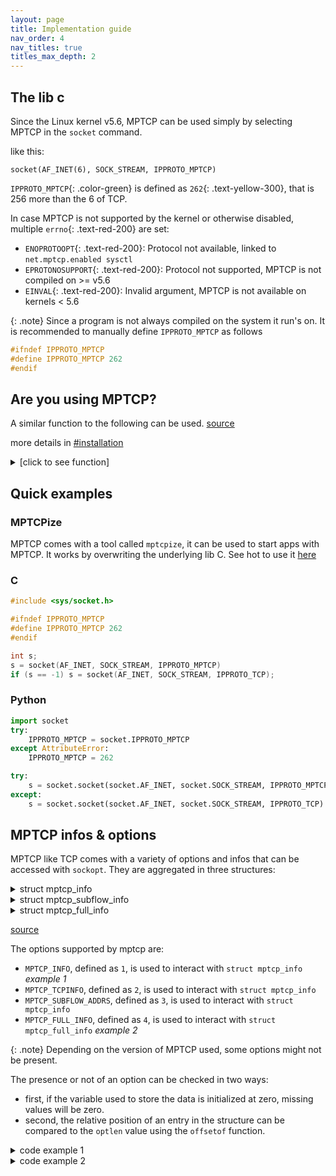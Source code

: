 ```yaml
---
layout: page
title: Implementation guide
nav_order: 4
nav_titles: true
titles_max_depth: 2
---
```


## The lib c
Since the Linux kernel v5.6, MPTCP can be used simply by selecting MPTCP in the `socket` command.

like this:
<div class="language-c highlighter-rouge"><div class="highlight"><pre class="highlight">
<code><span class="color-main">socket</span>(<span class="color-blue">AF_INET</span>(6), <span class="color-yellow">SOCK_STREAM</span>, <span class="color-green">IPPROTO_MPTCP</span>)</code>
</pre></div></div>

`IPPROTO_MPTCP`{: .color-green} is defined as `262`{: .text-yellow-300}, that is 256 more than the 6 of TCP.

In case MPTCP is not supported by the kernel or otherwise disabled, multiple `errno`{: .text-red-200} are set:
- `ENOPROTOOPT`{: .text-red-200}: Protocol not available, linked to `net.mptcp.enabled sysctl`
- `EPROTONOSUPPORT`{: .text-red-200}: Protocol not supported, MPTCP is not compiled on >= v5.6
- `EINVAL`{: .text-red-200}: Invalid argument, MPTCP is not available on kernels < 5.6

{: .note}
Since a program is not always compiled on the system it run's on.
It is recommended to manually define `IPPROTO_MPTCP` as follows

```c
#ifndef IPPROTO_MPTCP
#define IPPROTO_MPTCP 262
#endif
```

## Are you using MPTCP?
A similar function to the following can be used. [source](https://github.com/multipath-tcp/mptcp_net-next/issues/294)

more details in [#installation](installation.html)
<details markdown="block">
<summary>[click to see function]</summary>

```c
bool socket_is_mptcp(int sockfd)
{
	socklen_t len;
	bool val;

	len = sizeof(val);

	/* We should get EOPNOTSUPP (or ENOPROTOOPT in v6) in case of fallback */
	if (getsockopt(sockfd, SOL_MPTCP, MPTCP_INFO, &val, &len) < 0) {
		if (errno != EOPNOTSUPP && errno != ENOPROTOOPT)
			perror("getsockopt(MPTCP_INFO)");

		return false;
	}

	/* no error: MPTCP is supported */
	return true;
}
```
</details>

## Quick examples
### MPTCPize
MPTCP comes with a tool called `mptcpize`, it can be used to start apps with MPTCP.
It works by overwriting the underlying lib C. See hot to use it [here](installation.html#force-mptcp)

### C
```c
#include <sys/socket.h>

#ifndef IPPROTO_MPTCP
#define IPPROTO_MPTCP 262
#endif

int s;
s = socket(AF_INET, SOCK_STREAM, IPPROTO_MPTCP)
if (s == -1) s = socket(AF_INET, SOCK_STREAM, IPPROTO_TCP);
```

### Python
```python
import socket
try:
    IPPROTO_MPTCP = socket.IPPROTO_MPTCP
except AttributeError:
    IPPROTO_MPTCP = 262

try:
    s = socket.socket(socket.AF_INET, socket.SOCK_STREAM, IPPROTO_MPTCP)
except:
    s = socket.socket(socket.AF_INET, socket.SOCK_STREAM, IPPROTO_TCP)
```

## MPTCP infos & options
MPTCP like TCP comes with a variety of options and infos that can be accessed
with `sockopt`. They are aggregated in three structures:

<details markdown="block">
<summary>struct mptcp_info</summary>

```c
//in the structure, they are grouped by wave of addition, meaning you can get away with only
//verifying the offset of the last element in each group.  
struct mptcp_info {
	__u8	mptcpi_subflows;
	__u8	mptcpi_add_addr_signal;
	__u8	mptcpi_add_addr_accepted;
	__u8	mptcpi_subflows_max;
	__u8	mptcpi_add_addr_signal_max;
	__u8	mptcpi_add_addr_accepted_max;
	__u32	mptcpi_flags;
	__u32	mptcpi_token;
	__u64	mptcpi_write_seq;
	__u64	mptcpi_snd_una;
	__u64	mptcpi_rcv_nxt;

	__u8	mptcpi_local_addr_used;
	__u8	mptcpi_local_addr_max;

	__u8	mptcpi_csum_enabled;

	__u32	mptcpi_retransmits;
	__u64	mptcpi_bytes_retrans;
	__u64	mptcpi_bytes_sent;
	__u64	mptcpi_bytes_received;
	__u64	mptcpi_bytes_acked;

	__u8	mptcpi_subflows_total;

	__u8	reserved[3];
	__u32	mptcpi_last_data_sent;
	__u32	mptcpi_last_data_recv;
	__u32	mptcpi_last_ack_recv;
};
```
</details>

<details markdown="block">
<summary>struct mptcp_subflow_info</summary>

```c
struct mptcp_subflow_addrs {
	union {
		__kernel_sa_family_t sa_family;
		struct sockaddr sa_local;
		struct sockaddr_in sin_local;
		struct sockaddr_in6 sin6_local;
		struct __kernel_sockaddr_storage ss_local;
	};
	union {
		struct sockaddr sa_remote;
		struct sockaddr_in sin_remote;
		struct sockaddr_in6 sin6_remote;
		struct __kernel_sockaddr_storage ss_remote;
	};
};

struct mptcp_subflow_info {
	__u32				id;
	struct mptcp_subflow_addrs	addrs;
};
```
</details>

<details markdown="block">
<summary>struct mptcp_full_info</summary>

```c
struct mptcp_full_info {
	__u32		size_tcpinfo_kernel;	/* must be 0, set by kernel */
	__u32		size_tcpinfo_user;
	__u32		size_sfinfo_kernel;	/* must be 0, set by kernel */
	__u32		size_sfinfo_user;
	__u32		num_subflows;		/* must be 0, set by kernel (real subflow count) */
	__u32		size_arrays_user;	/* max subflows that userspace is interested in;
						 * the buffers at subflow_info/tcp_info
						 * are respectively at least:
						 *  size_arrays * size_sfinfo_user
						 *  size_arrays * size_tcpinfo_user
						 * bytes wide
						 */
	__aligned_u64		subflow_info;
	__aligned_u64		tcp_info;
	struct mptcp_info	mptcp_info;
};
```
</details>

[source](https://github.com/multipath-tcp/mptcp_net-next/blob/export/include/uapi/linux/mptcp.h)

The options supported by mptcp are:
- `MPTCP_INFO`, defined as `1`, is used to interact with `struct mptcp_info` *example 1*
- `MPTCP_TCPINFO`, defined as `2`, is used to interact with `struct mptcp_info`
- `MPTCP_SUBFLOW_ADDRS`, defined as `3`, is used to interact with `struct mptcp_info`
- `MPTCP_FULL_INFO`, defined as `4`, is used to interact with `struct mptcp_full_info` *example 2*

{: .note}
Depending on the version of MPTCP used, some options might not be present.

The presence or not of an option can be checked in two ways:
- first, if the variable used to store the data is initialized at zero, missing
values will be zero.
- second, the relative position of an entry in the structure can be compared to
the `optlen` value using the `offsetof` function.

<details markdown="block">
<summary>code example 1</summary>

```c
#include <stdio.h>

struct mptcp_info info = {0};
socklen_t info_len = sizeof(struct mptcp_info);
int fd = 0; //initialize with the file descriptor of an existing socket

if (-1 == getsockopt(fd, SOL_MPTCP, MPTCP_INFO, &info, &info_len)) {
	//handle the error here
}

//info_len has the number of bytes written, so by subtracting it to the byte position
//of the field we want and comparing to zero can can be sure that the value
//has been written to.
else if ((int)offsetof(struct mptcp_info, mptcpi_subflows_total) - (int)info_len < 0){
    printf("%u", info.mptcpi_subflows_total);
}
```
</details>

<details markdown="block">
<summary>code example 2</summary>

```c
#include <stdio.h>

struct mptcp_full_info full_info = {0};

//in this example we only look for two subflows, choose an appropriate value for your needs
//so as to not hardcode the value, a prior call to `getsockopt` with `MPTCP_INFO` can
//give the number of subflows currently open with the `mptcpi_subflows_total`.
full_info.size_arrays_user = 2;
struct mptcp_subflow_info subflow_info[2] = {0};
struct tcp_info tcp_info[2] = {0};

socklen_t full_info_len = sizeof(struct mptcp_full_info);
int fd = 0; //initialize with the file descriptor of an existing socket


full_info.size_sfinfo_user = sizeof(struct struct mptcp_subflow_info);
full_info.size_tcpinfo_user = sizeof(struct tcp_info);

full_info.subflow_info = (unsigned long)&subflow_info[0];
full_info.tcp_info = (unsigned long)&tcp_info[0];

if (-1 == getsockopt(fd, SOL_MPTCP, MPTCP_FULL_INFO, &full_info, &full_info_len)) {
	//handle the error here
}
else{
	for (int i = 0; i < MIN(full_info.size_arrays_user, full_info.num_subflows); i++) {
		printf("subflow %d:\n", i);
		printf("\tid: %u\n", subflow_info[i].id);
		printf("\trtt: %u\n", tcp_info[i].tcpi_rtt);
	}

    printf("subflow count: %u\n", full_info.mptcp_info.mptcpi_subflows_total);
}
```
</details>

<!-- ### The infos in more details
- **the number of subflows**, is available in multiple of the fields

	| field name | structure | description |
	| --- | --- | --- |
	| `mptcpi_subflows` | `MPTCP_INFO` | the number of subflows created after the first one |
	| `mptcpi_subflows_total` | `MPTCP_INFO` | the current number of subflows |
	| `num_subflows` | `MPTCP_FULL_INFO` | the current number of subflows |

	*note: in `mptcpi_subflows` correspond to the number of subflows -1 as long as the initial*
	*subflow is still active*

- **==TODO==** I don't have enough of an understanding at this time to assert what are the useful options and describe them. it would be best for someone else to write this part
note: it should be quite concise and follow the structure set above -->